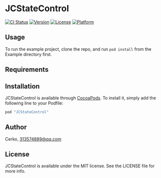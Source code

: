 # JCStateControl

[![CI Status](http://img.shields.io/travis/Cerko/JCStateControl.svg?style=flat)](https://travis-ci.org/Cerko/JCStateControl)
[![Version](https://img.shields.io/cocoapods/v/JCStateControl.svg?style=flat)](http://cocoapods.org/pods/JCStateControl)
[![License](https://img.shields.io/cocoapods/l/JCStateControl.svg?style=flat)](http://cocoapods.org/pods/JCStateControl)
[![Platform](https://img.shields.io/cocoapods/p/JCStateControl.svg?style=flat)](http://cocoapods.org/pods/JCStateControl)

## Usage

To run the example project, clone the repo, and run `pod install` from the Example directory first.

## Requirements

## Installation

JCStateControl is available through [CocoaPods](http://cocoapods.org). To install
it, simply add the following line to your Podfile:

```ruby
pod "JCStateControl"
```

## Author

Cerko, 313574889@qq.com

## License

JCStateControl is available under the MIT license. See the LICENSE file for more info.
